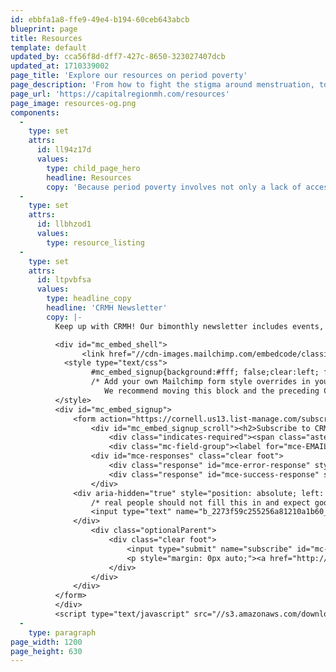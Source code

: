 ```yaml
---
id: ebbfa1a8-ffe9-49e4-b194-60ceb643abcb
blueprint: page
title: Resources
template: default
updated_by: cca56f8d-dff7-427c-8650-323027407dcb
updated_at: 1710339002
page_title: 'Explore our resources on period poverty'
page_description: 'From how to fight the stigma around menstruation, to actual policy initiatives, we’ve compiled a collection of resource about period poverty, and how it affects your community.'
page_url: 'https://capitalregionmh.com/resources'
page_image: resources-og.png
components:
  -
    type: set
    attrs:
      id: ll94z17d
      values:
        type: child_page_hero
        headline: Resources
        copy: 'Because period poverty involves not only a lack of access to menstrual products, but also to menstrual education, we incorporate educational programming to inform individuals on how to safely maneuver menstruation. This page has a bunch of resource you can explore to learn more.'
  -
    type: set
    attrs:
      id: llbhzod1
      values:
        type: resource_listing
  -
    type: set
    attrs:
      id: ltpvbfsa
      values:
        type: headline_copy
        headline: 'CRMH Newsletter'
        copy: |-
          Keep up with CRMH! Our bimonthly newsletter includes events, resources, and general updates regarding all things menstrual equity!

          <div id="mc_embed_shell">
                <link href="//cdn-images.mailchimp.com/embedcode/classic-061523.css" rel="stylesheet" type="text/css">
            <style type="text/css">
                  #mc_embed_signup{background:#fff; false;clear:left; font:14px Helvetica,Arial,sans-serif; width: 600px;}
                  /* Add your own Mailchimp form style overrides in your site stylesheet or in this style block.
                     We recommend moving this block and the preceding CSS link to the HEAD of your HTML file. */
          </style>
          <div id="mc_embed_signup">
              <form action="https://cornell.us13.list-manage.com/subscribe/post?u=2273f59c255256a81210a1b60&amp;id=32607bf190&amp;f_id=00e5d4e5f0" method="post" id="mc-embedded-subscribe-form" name="mc-embedded-subscribe-form" class="validate" target="_blank">
                  <div id="mc_embed_signup_scroll"><h2>Subscribe to CRMH's Newsletter</h2>
                      <div class="indicates-required"><span class="asterisk">*</span> indicates required</div>
                      <div class="mc-field-group"><label for="mce-EMAIL">Email Address <span class="asterisk">*</span></label><input type="email" name="EMAIL" class="required email" id="mce-EMAIL" required="" value=""></div>
                  <div id="mce-responses" class="clear foot">
                      <div class="response" id="mce-error-response" style="display: none;"></div>
                      <div class="response" id="mce-success-response" style="display: none;"></div>
                  </div>
              <div aria-hidden="true" style="position: absolute; left: -5000px;">
                  /* real people should not fill this in and expect good things - do not remove this or risk form bot signups */
                  <input type="text" name="b_2273f59c255256a81210a1b60_32607bf190" tabindex="-1" value="">
              </div>
                  <div class="optionalParent">
                      <div class="clear foot">
                          <input type="submit" name="subscribe" id="mc-embedded-subscribe" class="button" value="Subscribe">
                          <p style="margin: 0px auto;"><a href="http://eepurl.com/iK-dCI" title="Mailchimp - email marketing made easy and fun"><span style="display: inline-block; background-color: transparent; border-radius: 4px;"><img class="refferal_badge" src="https://digitalasset.intuit.com/render/content/dam/intuit/mc-fe/en_us/images/intuit-mc-rewards-text-dark.svg" alt="Intuit Mailchimp" style="width: 220px; height: 40px; display: flex; padding: 2px 0px; justify-content: center; align-items: center;"></span></a></p>
                      </div>
                  </div>
              </div>
          </form>
          </div>
          <script type="text/javascript" src="//s3.amazonaws.com/downloads.mailchimp.com/js/mc-validate.js"></script><script type="text/javascript">(function($) {window.fnames = new Array(); window.ftypes = new Array();fnames[0]='EMAIL';ftypes[0]='email';}(jQuery));var $mcj = jQuery.noConflict(true);</script></div>
  -
    type: paragraph
page_width: 1200
page_height: 630
---
```

